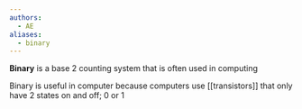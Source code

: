 ```yaml
---
authors:
  - AE
aliases:
  - binary
---
```

**Binary** is a base 2 counting system that is often used in  computing

Binary is useful in computer because computers use [[transistors]] that only have 2 states on and off; 0 or 1
